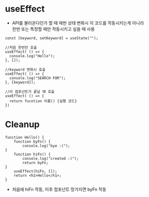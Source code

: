 # useEffect
* API를 불러온다던가 할 때 매번 상태 변화시 이 코드를 작동시키는게 아니라   
한번 또는 특정할 때만 작동시키고 싶을 때 사용

```
const [keyword, setKeyword] = useState("");

//처음 한번만 호출
useEffect( () => {
  console.log("Hello");
}, []);

//keyword 변화시 호출
useEffect( () => {
  console.log("SEARCH FOR");
}, [keyword]);

//이 컴포넌트가 끝날 때 호출
useEffect( () => {
  return fucntion 이름() {실행 코드}
})
```

# Cleanup
```
function Hello() {
	function byFn() {
		console.log("bye :(");
}
	function hiFn() {
		console.log("created :)");
		return byFn;
}
	useEffect(hiFn, []);
	return <h1>Hello</h1>;
}
```
* 처음에 hiFn 작동, 이후 컴포넌트 망가지면 byFn 작동
